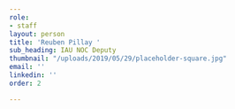 ```yaml
---
role:
- staff
layout: person
title: 'Reuben Pillay '
sub_heading: IAU NOC Deputy
thumbnail: "/uploads/2019/05/29/placeholder-square.jpg"
email: ''
linkedin: ''
order: 2

---
```

